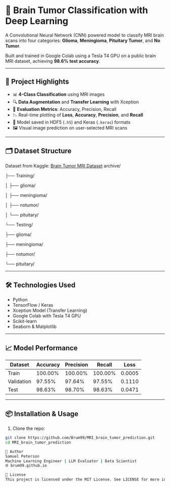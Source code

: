 # 🧠 Brain Tumor Classification with Deep Learning

A Convolutional Neural Network (CNN) powered model to classify MRI brain scans into four categories: **Glioma**, **Meningioma**, **Pituitary Tumor**, and **No Tumor**.

Built and trained in Google Colab using a Tesla T4 GPU on a public brain MRI dataset, achieving **98.6% test accuracy**.

---

## 🚀 Project Highlights

- 📊 **4-Class Classification** using MRI images
- 🔍 **Data Augmentation** and **Transfer Learning** with Xception
- 🧪 **Evaluation Metrics**: Accuracy, Precision, Recall
- 📉 Real-time plotting of **Loss**, **Accuracy**, **Precision**, and **Recall**
- 💾 Model saved in HDF5 (`.h5`) and Keras (`.keras`) formats
- 🖼️ Visual image prediction on user-selected MRI scans

---

## 🗂 Dataset Structure

Dataset from Kaggle: [Brain Tumor MRI Dataset](https://www.kaggle.com/navoneel/brain-mri-images-for-brain-tumor-detection)
archive/

├── Training/

│ ├── glioma/

│ ├── meningioma/

│ ├── notumor/

│ └── pituitary/

└── Testing/

├── glioma/

├── meningioma/

├── notumor/

└── pituitary/

---

## 🛠️ Technologies Used

- Python
- TensorFlow / Keras
- Xception Model (Transfer Learning)
- Google Colab with Tesla T4 GPU
- Scikit-learn
- Seaborn & Matplotlib

---

## 📈 Model Performance

| Dataset      | Accuracy | Precision | Recall  | Loss   |
|--------------|----------|-----------|---------|--------|
| Train        | 100.00%  | 100.00%   | 100.00% | 0.0005 |
| Validation   | 97.55%   | 97.64%    | 97.55%  | 0.1110 |
| Test         | 98.63%   | 98.70%    | 98.63%  | 0.0471 |


---

## 📦 Installation & Usage

1. Clone the repo:
```bash
git clone https://github.com/Brum99/MRI_brain_tumor_prediction.git
cd MRI_brain_tumor_prediction

🧠 Author
Samuel Peterson
Machine Learning Engineer | LLM Evaluator | Data Scientist
🌐 brum99.github.io

📜 License
This project is licensed under the MIT License. See LICENSE for more information.
